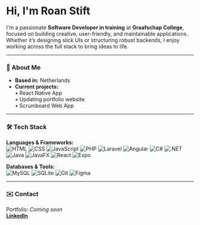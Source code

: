 # Hi, I'm Roan Stift

I'm a passionate **Software Developer in training** at **Graafschap College**, focused on building creative, user-friendly, and maintainable applications. Whether it’s designing slick UIs or structuring robust backends, I enjoy working across the full stack to bring ideas to life.

---

### 🚀 About Me

- **Based in:** Netherlands  
- **Current projects:**                   
  • React Native App           
  • Updating portfolio website            
  • Scrumboard Web App                             

---

### 🛠️ Tech Stack

**Languages & Frameworks:**  
![HTML](https://img.shields.io/badge/-HTML5-E34F26?style=flat&logo=html5&logoColor=white)
![CSS](https://img.shields.io/badge/-CSS3-1572B6?style=flat&logo=css3&logoColor=white)
![JavaScript](https://img.shields.io/badge/-JavaScript-F7DF1E?style=flat&logo=javascript&logoColor=black)
![PHP](https://img.shields.io/badge/-PHP-777BB4?style=flat&logo=php&logoColor=white)
![Laravel](https://img.shields.io/badge/-Laravel-FF2D20?style=flat&logo=laravel&logoColor=white)
![Angular](https://img.shields.io/badge/-Angular-DD0031?style=flat&logo=angular&logoColor=white)
![C#](https://img.shields.io/badge/-C%23-239120?style=flat&logo=c-sharp&logoColor=white)
![.NET](https://img.shields.io/badge/-.NET-512BD4?style=flat&logo=dotnet&logoColor=white)
![Java](https://img.shields.io/badge/-Java-007396?style=flat&logo=java&logoColor=white)
![JavaFX](https://img.shields.io/badge/-JavaFX-007396?style=flat&logo=java&logoColor=white)
![React](https://img.shields.io/badge/-React-293c59?style=flat&logo=react&logoColor=white)
![Expo](https://img.shields.io/badge/-Expo-04876f?style=flat&logo=expo&logoColor=white)

**Databases & Tools:**  
![MySQL](https://img.shields.io/badge/-MySQL-4479A1?style=flat&logo=mysql&logoColor=white)
![SQLite](https://img.shields.io/badge/-SQLite-003B57?style=flat&logo=sqlite&logoColor=white)
![Git](https://img.shields.io/badge/-Git-F05032?style=flat&logo=git&logoColor=white)
![Figma](https://img.shields.io/badge/-Figma-F24E1E?style=flat&logo=figma&logoColor=white)

---

### ✉️ Contact

Portfolio: *Coming soon*  
**[LinkedIn](https://www.linkedin.com/in/roan-stift)**

